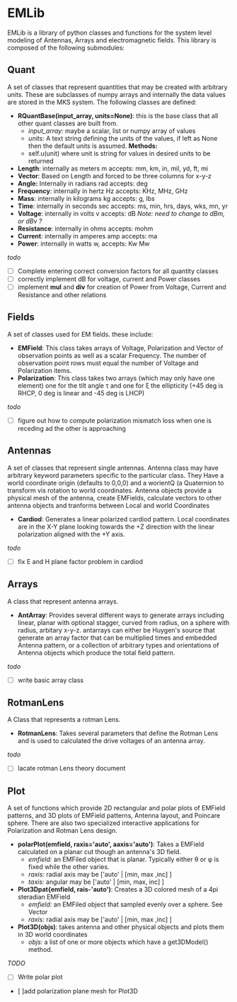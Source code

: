 # EMLib
EMLib is a library of python classes and functions for the system level modeling of Antennas, Arrays and electromagnetic fields. This library is composed of the following submodules:
## Quant
A set of classes that represent quantities that may be created with arbitrary units.  These are subclasses of numpy arrays and internally the data values are stored in the MKS system. The following classes are defined:
- **RQuantBase(input_array, units=None)**:  this is the base class that all other quant classes are built from.
    - *input_array:* maybe a scalar, list or numpy array of values
    - *units:* A text string defining the units of the values, if left as None then the default units is assumed.
    **Methods:**
    - self.u(unit) where unit is string for values in desired units to be returned
- **Length**:  internally as meters m accepts: mm, km, in, mil, yd, ft, mi
- **Vector**: Based on Length and forced to be three columns for x-y-z
- **Angle:**  Internally in radians rad accepts: deg
- **Frequency**: internally in hertz Hz accepts: KHz, MHz, GHz
- **Mass**: internally in kilograms kg accepts: g, lbs
- **Time**: internally in seconds sec accepts: ms, min, hrs, days, wks, mn, yr
- **Voltage**: internally in volts v accepts:  dB *Note: need to change to dBm, or dBv ?*
- **Resistance**: internally in ohms accepts: mohm
- **Current**: internally in amperes amp accepts: ma
- **Power**: internally in watts w, accepts: Kw Mw

*todo*
- [ ] Complete entering correct conversion factors for all quantity classes
- [ ] correctly implement dB for voltage, current and Power classes
- [ ] implement __mul__ and __div__ for creation of Power from Voltage, Current and Resistance and other relations

## Fields
A set of classes used for EM fields.  these include:
- **EMField**: This class takes arrays of Voltage, Polarization and Vector of observation points as well as a scalar Frequency.  The number of observation point rows must equal the number of Voltage and Polarization items.
- **Polarization**: This class takes two arrays (which may only have one element) one for the tilt angle &tau; and one for &xi; the ellipticity (+45 deg is RHCP, 0  deg is linear and -45 deg is LHCP)

*todo*
- [ ] figure out how to compute polarization mismatch loss when one is receding ad the other is approaching

## Antennas
A set of classes that represent single antennas.  Antenna class may have arbitrary keyword parameters specific to the particular class.   They Have a world coordinate origin (defaults to 0,0,0) and a worientQ (a Quaternion to transform vis rotation to world coordinates.  Antenna objects provide a physical mesh of the antenna, create EMFields, calculate vectors to other antenna objects and tranforms between Local and world Coordinates
- **Cardiod**: Generates a linear polarized cardiod pattern.  Local coordinates are in the X-Y plane looking towards the +Z direction with the linear polarization aligned with the +Y axis.

*todo*
- [ ] fix E and H plane factor problem in cardiod

## Arrays
A class that represent antenna arrays.  
- **AntArray**: Provides several different ways to generate arrays including linear, planar with optional stagger, curved from radius, on a sphere with radius, arbitary x-y-z.  antarrays can either be Huygen's source that generate an array factor that can be multiplied times and embedded Antenna pattern, or a collection of arbitrary types and orientations of Antenna objects which produce the total field pattern.

*todo*
- [ ] write basic array class

## RotmanLens
A Class that represents a rotman Lens.
- **RotmanLens**: Takes several parameters that define the Rotman Lens and is used to calculated the drive voltages of an antenna array.

*todo*
- [ ] lacate rotman Lens theory document

## Plot
A set of functions which provide 2D rectangular and polar plots of EMField patterns, and 3D plots of EMField patterns, Antenna layout, and Poincare sphere.  There are also two specialized interactive applications for Polarization and Rotman Lens design.
- **polarPlot(emfield, raxis='auto', aaxis='auto')**: Takes a EMField calculated on a planar cut though an antenna's 3D field.
    - *emfield:* an EMFiled object that is planar. 	Typically either &theta; or &phi; is fixed while the other varies.
    - *raxis:* radial axis may be ['auto' | [min, max ,inc] ]
    - *taxis:* angular may be ['auto' | [min, max, inc] ]
- **Plot3Dpat{emfield, rais-'auto')**: Creates a 3D colored mesh of a 4pi steradian EMField
    - *emfield:* an EMFiled object that sampled evenly over a sphere. 	See Vector
    - *raxis:* radial axis may be ['auto' | [min, max ,inc] ]
- **Plot3D(objs)**: takes antenna and other physical objects and plots them in 3D world coordinates
    - *objs:*  a list of one or more objects which have a get3DModel() method.

*TODO*
- [ ] Write polar plot
- [ ]add polarization plane mesh for Plot3D